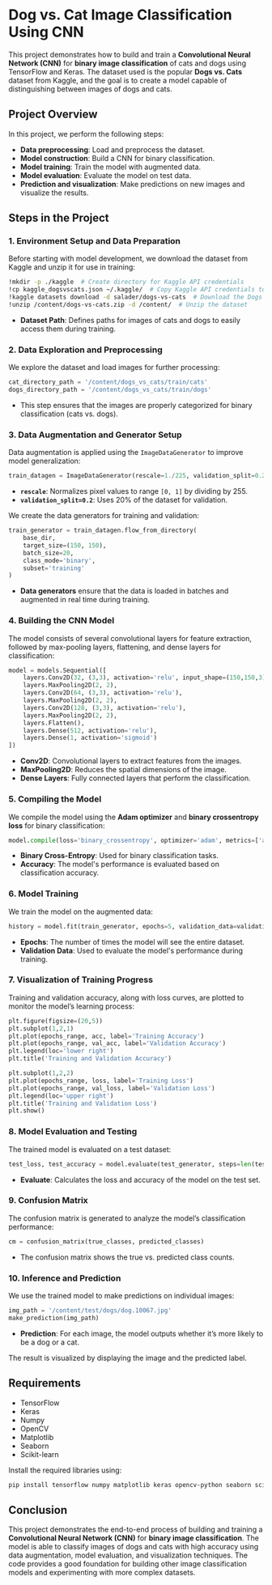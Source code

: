 # Dog vs. Cat Image Classification Using CNN

This project demonstrates how to build and train a **Convolutional Neural Network (CNN)** for **binary image classification** of cats and dogs using TensorFlow and Keras. The dataset used is the popular **Dogs vs. Cats** dataset from Kaggle, and the goal is to create a model capable of distinguishing between images of dogs and cats.

## Project Overview

In this project, we perform the following steps:

- **Data preprocessing**: Load and preprocess the dataset.
- **Model construction**: Build a CNN for binary classification.
- **Model training**: Train the model with augmented data.
- **Model evaluation**: Evaluate the model on test data.
- **Prediction and visualization**: Make predictions on new images and visualize the results.

## Steps in the Project

### 1. **Environment Setup and Data Preparation**

Before starting with model development, we download the dataset from Kaggle and unzip it for use in training:

```bash
!mkdir -p ./kaggle  # Create directory for Kaggle API credentials
!cp kaggle_dogsvscats.json ~/.kaggle/  # Copy Kaggle API credentials to the correct directory
!kaggle datasets download -d salader/dogs-vs-cats  # Download the Dogs vs Cats dataset from Kaggle
!unzip /content/dogs-vs-cats.zip -d /content/  # Unzip the dataset
```

- **Dataset Path**: Defines paths for images of cats and dogs to easily access them during training.

### 2. **Data Exploration and Preprocessing**

We explore the dataset and load images for further processing:

```python
cat_directory_path = '/content/dogs_vs_cats/train/cats'
dogs_directory_path = '/content/dogs_vs_cats/train/dogs'
```

- This step ensures that the images are properly categorized for binary classification (cats vs. dogs).

### 3. **Data Augmentation and Generator Setup**

Data augmentation is applied using the `ImageDataGenerator` to improve model generalization:

```python
train_datagen = ImageDataGenerator(rescale=1./225, validation_split=0.2)
```

- **`rescale`**: Normalizes pixel values to range `[0, 1]` by dividing by 255.
- **`validation_split=0.2`**: Uses 20% of the dataset for validation.

We create the data generators for training and validation:

```python
train_generator = train_datagen.flow_from_directory(
    base_dir,
    target_size=(150, 150),
    batch_size=20,
    class_mode='binary',
    subset='training'
)
```

- **Data generators** ensure that the data is loaded in batches and augmented in real time during training.

### 4. **Building the CNN Model**

The model consists of several convolutional layers for feature extraction, followed by max-pooling layers, flattening, and dense layers for classification:

```python
model = models.Sequential([
    layers.Conv2D(32, (3,3), activation='relu', input_shape=(150,150,3)),
    layers.MaxPooling2D(2, 2),
    layers.Conv2D(64, (3,3), activation='relu'),
    layers.MaxPooling2D(2, 2),
    layers.Conv2D(128, (3,3), activation='relu'),
    layers.MaxPooling2D(2, 2),
    layers.Flatten(),
    layers.Dense(512, activation='relu'),
    layers.Dense(1, activation='sigmoid')
])
```

- **Conv2D**: Convolutional layers to extract features from the images.
- **MaxPooling2D**: Reduces the spatial dimensions of the image.
- **Dense Layers**: Fully connected layers that perform the classification.

### 5. **Compiling the Model**

We compile the model using the **Adam optimizer** and **binary crossentropy loss** for binary classification:

```python
model.compile(loss='binary_crossentropy', optimizer='adam', metrics=['accuracy'])
```

- **Binary Cross-Entropy**: Used for binary classification tasks.
- **Accuracy**: The model's performance is evaluated based on classification accuracy.

### 6. **Model Training**

We train the model on the augmented data:

```python
history = model.fit(train_generator, epochs=5, validation_data=validation_generator)
```

- **Epochs**: The number of times the model will see the entire dataset.
- **Validation Data**: Used to evaluate the model's performance during training.

### 7. **Visualization of Training Progress**

Training and validation accuracy, along with loss curves, are plotted to monitor the model’s learning process:

```python
plt.figure(figsize=(20,5))
plt.subplot(1,2,1)
plt.plot(epochs_range, acc, label='Training Accuracy')
plt.plot(epochs_range, val_acc, label='Validation Accuracy')
plt.legend(loc='lower right')
plt.title('Training and Validation Accuracy')

plt.subplot(1,2,2)
plt.plot(epochs_range, loss, label='Training Loss')
plt.plot(epochs_range, val_loss, label='Validation Loss')
plt.legend(loc='upper right')
plt.title('Training and Validation Loss')
plt.show()
```

### 8. **Model Evaluation and Testing**

The trained model is evaluated on a test dataset:

```python
test_loss, test_accuracy = model.evaluate(test_generator, steps=len(test_generator))
```

- **Evaluate**: Calculates the loss and accuracy of the model on the test set.

### 9. **Confusion Matrix**

The confusion matrix is generated to analyze the model’s classification performance:

```python
cm = confusion_matrix(true_classes, predicted_classes)
```

- The confusion matrix shows the true vs. predicted class counts.

### 10. **Inference and Prediction**

We use the trained model to make predictions on individual images:

```python
img_path = '/content/test/dogs/dog.10067.jpg'
make_prediction(img_path)
```

- **Prediction**: For each image, the model outputs whether it’s more likely to be a dog or a cat.

The result is visualized by displaying the image and the predicted label.

## Requirements

- TensorFlow
- Keras
- Numpy
- OpenCV
- Matplotlib
- Seaborn
- Scikit-learn

Install the required libraries using:

```bash
pip install tensorflow numpy matplotlib keras opencv-python seaborn scikit-learn
```

## Conclusion

This project demonstrates the end-to-end process of building and training a **Convolutional Neural Network (CNN)** for **binary image classification**. The model is able to classify images of dogs and cats with high accuracy using data augmentation, model evaluation, and visualization techniques. The code provides a good foundation for building other image classification models and experimenting with more complex datasets.




